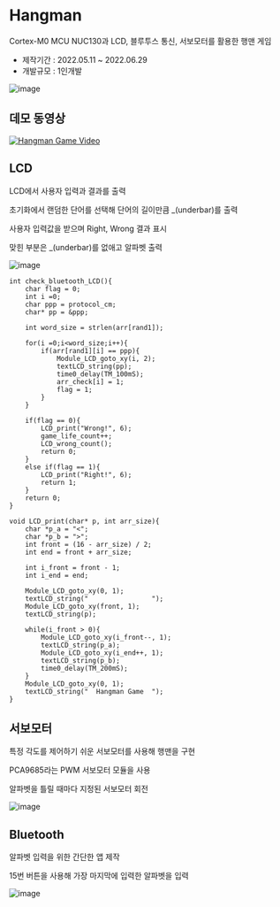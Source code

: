 # Hangman

Cortex-M0 MCU NUC130과 LCD, 블루투스 통신, 서보모터를 활용한 행맨 게임 

 - 제작기간 : 2022.05.11 ~ 2022.06.29 
 - 개발규모 : 1인개발

![image](https://github.com/snujing/Hangman/assets/57716676/8c83cbda-ec00-461e-881d-280561cb7e7d)




## 데모 동영상

[![Hangman Game Video](https://i9.ytimg.com/vi_webp/yxNORV63JCo/mq2.webp?sqp=CKD7gKwG-oaymwEmCMACELQB8quKqQMa8AEB-AH-CYAC0AWKAgwIABABGH8gRigqMA8=&rs=AOn4CLA9hI1OLUFENE4ERU0CAvXKw8e4LA)](https://youtu.be/yxNORV63JCo)


## LCD

LCD에서 사용자 입력과 결과를 출력

초기화에서 랜덤한 단어를 선택해 단어의 길이만큼 _(underbar)를 출력

사용자 입력값을 받으며 Right, Wrong 결과 표시

맞힌 부분은 _(underbar)를 없애고 알파벳 출력


![image](https://github.com/snujing/Hangman/assets/57716676/071d6aeb-3555-4560-96f1-073c47059b34)

```
int check_bluetooth_LCD(){
	char flag = 0;
	int i =0;
	char ppp = protocol_cm;
	char* pp = &ppp;
	
	int word_size = strlen(arr[rand1]);
	
	for(i =0;i<word_size;i++){
		if(arr[rand1][i] == ppp){
			Module_LCD_goto_xy(i, 2); 
			textLCD_string(pp);
			time0_delay(TM_100mS);
			arr_check[i] = 1;			
			flag = 1;
		} 
	}
	
	if(flag == 0){
		LCD_print("Wrong!", 6);
		game_life_count++;
		LCD_wrong_count();
		return 0;
	}
	else if(flag == 1){
		LCD_print("Right!", 6);
		return 1;
	}
	return 0;
}

void LCD_print(char* p, int arr_size){
	char *p_a = "<";
	char *p_b = ">";
	int front = (16 - arr_size) / 2;
	int end = front + arr_size;
	
	int i_front = front - 1;
	int i_end = end;
	
	Module_LCD_goto_xy(0, 1);  
	textLCD_string("                "); 
	Module_LCD_goto_xy(front, 1); 
	textLCD_string(p);
	
	while(i_front > 0){
		Module_LCD_goto_xy(i_front--, 1); 
		textLCD_string(p_a);
		Module_LCD_goto_xy(i_end++, 1);
		textLCD_string(p_b);
		time0_delay(TM_200mS);
	}
	Module_LCD_goto_xy(0, 1);  
	textLCD_string("  Hangman Game  "); 
}
```




## 서보모터

특정 각도를 제어하기 쉬운 서보모터를 사용해 행맨을 구현

PCA9685라는 PWM 서보모터 모듈을 사용

알파벳을 틀릴 때마다 지정된 서보모터 회전



![image](https://github.com/snujing/Hangman/assets/57716676/6e11daf2-6442-4230-adc9-41d2316a53ce)




## Bluetooth

알파벳 입력을 위한 간단한 앱 제작

15번 버튼을 사용해 가장 마지막에 입력한 알파벳을 입력


![image](https://github.com/snujing/Hangman/assets/57716676/5a372c60-627f-4331-8320-7f2c4af72cc4)




